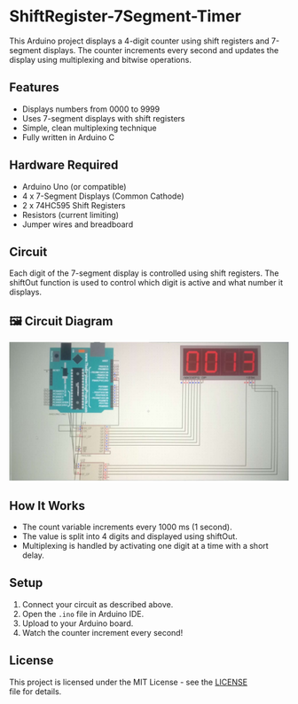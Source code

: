 # ShiftRegister-7Segment-Timer

This Arduino project displays a 4-digit counter using shift registers and 7-segment displays. The counter increments every second and updates the display using multiplexing and bitwise operations.

## Features

- Displays numbers from 0000 to 9999
- Uses 7-segment displays with shift registers
- Simple, clean multiplexing technique
- Fully written in Arduino C

## Hardware Required

- Arduino Uno (or compatible)
- 4 x 7-Segment Displays (Common Cathode)
- 2 x 74HC595 Shift Registers
- Resistors (current limiting)
- Jumper wires and breadboard

## Circuit

Each digit of the 7-segment display is controlled using shift registers. The shiftOut function is used to control which digit is active and what number it displays.

## 🖼 Circuit Diagram

![Circuit Diagram](ShiftRegister-7Segment-Timer.jpg)

## How It Works

- The count variable increments every 1000 ms (1 second).
- The value is split into 4 digits and displayed using shiftOut.
- Multiplexing is handled by activating one digit at a time with a short delay.

## Setup

1. Connect your circuit as described above.
2. Open the `.ino` file in Arduino IDE.
3. Upload to your Arduino board.
4. Watch the counter increment every second!

## License

This project is licensed under the MIT License - see the [LICENSE](LICENSE) file for details.
